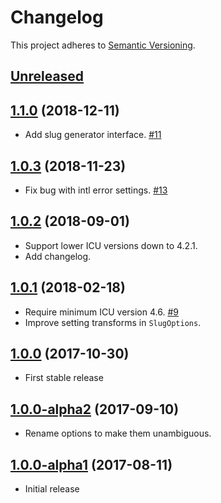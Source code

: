 # Changelog

This project adheres to [Semantic Versioning](https://semver.org/spec/v2.0.0.html).

## [Unreleased]


## [1.1.0] (2018-12-11)

 * Add slug generator interface. [#11]

## [1.0.3] (2018-11-23)

 * Fix bug with intl error settings. [#13]

## [1.0.2] (2018-09-01)

 * Support lower ICU versions down to 4.2.1.
 * Add changelog.

## [1.0.1] (2018-02-18)

 * Require minimum ICU version 4.6. [#9]
 * Improve setting transforms in `SlugOptions`.

## [1.0.0] (2017-10-30)

 * First stable release

## [1.0.0-alpha2] (2017-09-10)

 * Rename options to make them unambiguous.

## [1.0.0-alpha1] (2017-08-11)

 * Initial release

[Unreleased]: https://github.com/ausi/slug-generator/compare/v1.1.0...HEAD
[1.1.0]: https://github.com/ausi/slug-generator/compare/v1.0.3...v1.1.0
[1.0.3]: https://github.com/ausi/slug-generator/compare/v1.0.2...v1.0.3
[1.0.2]: https://github.com/ausi/slug-generator/compare/v1.0.1...v1.0.2
[1.0.1]: https://github.com/ausi/slug-generator/compare/v1.0.0...v1.0.1
[1.0.0]: https://github.com/ausi/slug-generator/compare/v1.0.0-alpha2...v1.0.0
[1.0.0-alpha2]: https://github.com/ausi/slug-generator/compare/v1.0.0-alpha1...v1.0.0-alpha2
[1.0.0-alpha1]: https://github.com/ausi/slug-generator/commits/v1.0.0-alpha1

[#13]: https://github.com/ausi/slug-generator/issues/13
[#11]: https://github.com/ausi/slug-generator/issues/11
[#9]: https://github.com/ausi/slug-generator/issues/9
